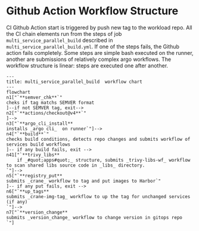# Github Action Workflow Structure

CI Github Action start is triggered by push new tag to the workload repo.
All the CI chain elements run from the steps of job `multi_service_parallel_build` described
in `multi_service_parallel_build.yml`. If one of the steps fails, the Github action fails completely. Some steps are
simple bash executed on the runner, another are submissions of relatively complex argo workflows. The workflow structure
is linear:  steps are executed one after another.

```mermaid
---
title: multi_service_parallel_build  workflow chart
---
flowchart 
n1["`**semver_chk**`"
cheks if tag matchs SEMVER format
]--if not SEMVER tag, exit-->
n2["`**actions/checkout@v4**`"
]-->
n3["`**argo_cli_install**
installs _argo cli_  on runner`"]-->
n4["`**build**`"
checks build conditions, detects repo changes and submits workflow of services build workflows 
]-- if any build fails, exit -->
n41["`**trivy_libs**
    if _#quot;apps#quot;_ structure, submits _trivy-libs-wf_ workflow to scan shared libs source code in _libs_ directory. 
`"]-->
n5["`**registry_put**
submits _crane_ workflow to tag and put images to Harbor`"
]-- if any put fails, exit -->
n6["`**up_tags**
submits _crane-img-tag_ workflow to up the tag for unchanged services (if any)
`"]-->
n7["`**version_change**
submits _version_change_ workflow to change version in gitops repo
`"]
```
